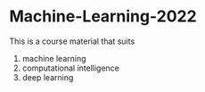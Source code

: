 # Machine-Learning-2022
This is a course material that suits 
1) machine learning
2) computational intelligence
3) deep learning
